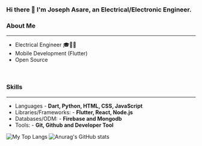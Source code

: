 ### Hi there 👋 I'm Joseph Asare, an Electrical/Electronic Engineer.

<!-- ![Anurag's GitHub stats](https://github-readme-stats.vercel.app/api?username=asare-21&show_icons=true&theme=radical) -->

### About Me ###
----------------------------------------------------------------------------------------------------------------------------
- Electrical Engineer 🎓👷‍♀️ 
- Mobile Development (Flutter)
- Open Source  
<br>

### Skills ###
----------------------------------------------------------------------------------------------------------------------------
- Languages - **Dart, Python, HTML, CSS, JavaScript**
- Libraries/Frameworks: - **Flutter, React, Node.js**
- Databases/ODM: - **Firebase and Mongodb**
- Tools: - **Git, Github and Developer Tool**


![My Top Langs](https://github-readme-stats.vercel.app/api/top-langs/?username=asare-21&hide=css)
![Anurag's GitHub stats](https://github-readme-stats.vercel.app/api?username=asare-21&count_private=true&theme=radical)




